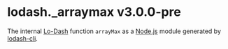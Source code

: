 # lodash._arraymax v3.0.0-pre

The internal [Lo-Dash](https://lodash.com/) function `arrayMax` as a [Node.js](http://nodejs.org/) module generated by [lodash-cli](https://www.npmjs.com/package/lodash-cli).
